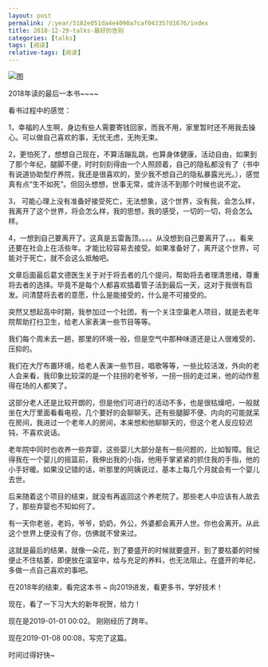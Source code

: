 ```yaml
---
layout: post
permalink: /:year/5182e051da4e4090a7caf043357d1676/index
title: 2018-12-29-talks-最好的告别
categories: [talks]
tags: [阅读]
relative-tags: [阅读]
---
```



![图](https://gitee.com/linxingyang/at-2020-10-02-image/raw/master/image/T-talks/image/2018/books/zhdgb.jpg)



2018年读的最后一本书~~~~

看书过程中的感觉：

1，幸福的人生啊，身边有些人需要寄钱回家，而我不用，家里暂时还不用我去操心。可以做自己喜欢的事，无忧无虑，无拘无束。

2，更怕死了，想想自己现在，不算活蹦乱跳，也算身体健康，活动自由，如果到了那个年纪，腿脚不便，时时刻刻得由一个人照顾着，自己的隐私都没有了（书中有说道协助型疗养院，我还是很喜欢的，至少我不想自己的隐私暴露光光。），感觉真有点“生不如死”。但回头想想，世事无常，或许活不到那个时候也说不定。

3， 可能心理上没有准备好接受死亡，无法想象，这个世界，没有我，会怎么样，我离开了这个世界，将会怎么样，我的思想，我的感受，一切的一切，将会怎么样。


4，一想到自己要离开了。这真是五雷轰顶。。。。从没想到自己要离开了。。。看来还要在社会上在活些年。才能比较容易去接受。如果准备好了，离开这个世界，可能对于死亡，就不会这么抵触吧。

文章后面最后葛文德医生关于对于将去者的几个提问，帮助将去者理清思绪，尊重将去者的选择。毕竟不是每个人都喜欢插着管子活到最后一天，这对于我很有启发。问清楚将去者的意愿，什么是能接受的，什么是不可接受的。




突然又想起高中时期，我参加过一个社团，有一个关注空巢老人项目，就是去老年院帮助打扫卫生，给老人家表演一些节目等等。

我们每个周末去一趟，那里的环境一般，但是空气中那种味道还是让人很难受的、压抑的。

我们在大厅布置环境，给老人表演一些节目，唱歌等等，一些比较活泼，外向的老人会来看，我印象比较深的是一个拄拐的老爷爷，一拐一拐的走过来，他的动作惹得在场的人都笑了。

这部分老人还是比较开朗的，但是他们可进行的活动不多，也是很枯燥吧，一般就坐在大厅里面看看电视，几个要好的会聊聊天。还有些腿脚不便、内向的可能就呆在房间，我进过一个老年人的房间，本来想和他聊聊天的，但这个老人反应较迟钝，不喜欢说话。

老年院中同时也收养一些弃婴，这些婴儿大部分是有一些问题的，比如智障。我记得我在一个婴儿的摇篮前，我伸出我的小指，他用手掌紧紧的抓住我的手指，他的小手好暖。如果没记错的话，听那里的阿姨说过，基本上每几个月就会有一个婴儿去世。


后来随着这个项目的结束，就没有再返回这个养老院了。那些老人中应该有人故去了，那些弃婴也不知如何了。


有一天你老爸，老妈，爷爷，奶奶，外公，外婆都会离开人世。你也会离开。从此这个世界上便没有了你，仿佛就不曾来过。

这就是最后的结果，就像一朵花，到了要盛开的时候就要盛开，到了要枯萎的时候便止不住枯萎，即便放在温室中，给与充足的养料，也无法阻止。在盛开的年纪，多做一点自己喜欢的事吧。


在2018年的结束，看完这本书 ~ 向2019进发，看更多书，学好技术！


现在，看了一下习大大的新年祝贺，给力！

现在是2019-01-01 00:02。  刚刚经历了跨年。

现在2019-01-08 00:08，写完了这篇。

时间过得好快~

